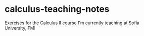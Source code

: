 # calculus-teaching-notes
Exercises for the Calculus II course I'm currently teaching at Sofia University, FMI
